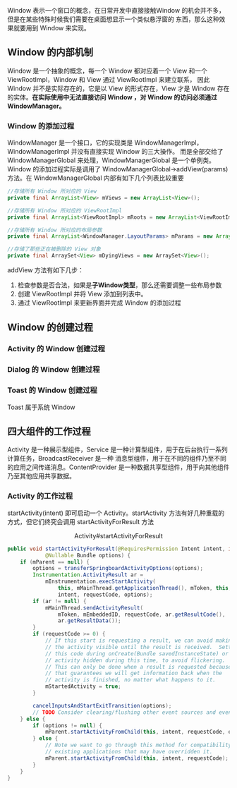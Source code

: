 Window 表示一个窗口的概念，在日常开发中直接接触Window 的机会并不多，但是在某些特殊时候我们需要在桌面想显示一个类似悬浮窗的
东西，那么这种效果就要用到 Window 来实现。

## Window 的内部机制
Window 是一个抽象的概念，每一个 Window 都对应着一个 View 和一个 ViewRootImpl，Window 和 View 通过 ViewRootImpl 来建立联系，
因此 Window 并不是实际存在的，它是以 View 的形式存在，View 才是 Window 存在的实体。**在实际使用中无法直接访问 Window ，对 Window 
的访问必须通过 WindowManager。**

### Window 的添加过程
WindowManager 是一个接口，它的实现类是 WindowManagerImpl，WindowManagerImpl 并没有直接实现 Window 的三大操作。
而是全部交给了 WindowManagerGlobal 来处理，WindowManagerGlobal 是一个单例类。
Window 的添加过程实际是调用了 WindowManagerGlobal->addView(params) 方法。在 WindowManagerGlobal 内部有如下几个列表比较重要

```java
//存储所有 Window 所对应的 View
private final ArrayList<View> mViews = new ArrayList<View>();

//存储所有 Window 所对应的 ViewRootImpl
private final ArrayList<ViewRootImpl> mRoots = new ArrayList<ViewRootImpl>();

//存储所有 Window 所对应的布局参数
private final ArrayList<WindowManager.LayoutParams> mParams = new ArrayList<WindowManager.LayoutParams>();

//存储了那些正在被删除的 View 对象
private final ArraySet<View> mDyingViews = new ArraySet<View>();
```

addView 方法有如下几步：
1. 检查参数是否合法，如果是**子Window类型**，那么还需要调整一些布局参数
2. 创建 ViewRootImpl 并将 View 添加到列表中。
3. 通过 ViewRootImpl 来更新界面并完成 Window 的添加过程

## Window 的创建过程
### Activity 的 Window 创建过程
### Dialog 的 Window 创建过程
### Toast 的 Window 创建过程
Toast 属于系统 Window

## 四大组件的工作过程
Activity 是一种展示型组件，Service 是一种计算型组件，用于在后台执行一系列计算任务，BroadcastReceiver 是一种
消息型组件，用于在不同的组件乃至不同的应用之间传递消息。ContentProvider 是一种数据共享型组件，用于向其他组件
乃至其他应用共享数据。

### Activity 的工作过程
startActivity(intent) 即可启动一个 Activity。startActivity 方法有好几种重载的方式，但它们终究会调用 startActivityForResult 方法

<div align="center">Activity#startActivityForResult</div>

```java
public void startActivityForResult(@RequiresPermission Intent intent, int requestCode,
            @Nullable Bundle options) {
    if (mParent == null) {
        options = transferSpringboardActivityOptions(options);
        Instrumentation.ActivityResult ar =
            mInstrumentation.execStartActivity(
                this, mMainThread.getApplicationThread(), mToken, this,
                intent, requestCode, options);
        if (ar != null) {
            mMainThread.sendActivityResult(
                mToken, mEmbeddedID, requestCode, ar.getResultCode(),
                ar.getResultData());
        }
        if (requestCode >= 0) {
            // If this start is requesting a result, we can avoid making
            // the activity visible until the result is received.  Setting
            // this code during onCreate(Bundle savedInstanceState) or onResume() will keep the
            // activity hidden during this time, to avoid flickering.
            // This can only be done when a result is requested because
            // that guarantees we will get information back when the
            // activity is finished, no matter what happens to it.
            mStartedActivity = true;
        }

        cancelInputsAndStartExitTransition(options);
        // TODO Consider clearing/flushing other event sources and events for child windows.
    } else {
        if (options != null) {
            mParent.startActivityFromChild(this, intent, requestCode, options);
        } else {
            // Note we want to go through this method for compatibility with
            // existing applications that may have overridden it.
            mParent.startActivityFromChild(this, intent, requestCode);
        }
    }
}
```